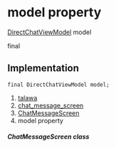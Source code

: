 
<div>

# model property

</div>


[DirectChatViewModel](../../view_model_after_auth_view_models_chat_view_models_direct_chat_view_model/DirectChatViewModel-class.html)
model


final




## Implementation

``` language-dart
final DirectChatViewModel model;
```







1.  [talawa](../../index.html)
2.  [chat_message_screen](../../views_after_auth_screens_chat_chat_message_screen/)
3.  [ChatMessageScreen](../../views_after_auth_screens_chat_chat_message_screen/ChatMessageScreen-class.html)
4.  model property

##### ChatMessageScreen class







